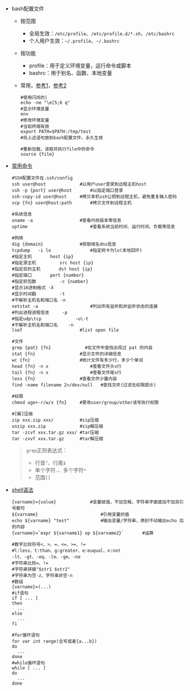 * bash配置文件

  * 按范围
    * 全局生效：`/etc/profile`、`/etc/profile.d/*.sh`、`/etc/bashrc`
    * 个人用户生效：`~/.profile`、`~/.bashrc`
    
  * 按功能
    * profile：用于定义环境变量，运行命令或脚本
    * bashrc：用于别名、函数、本地变量
    
  * 常用，[参考1](https://gohom.win/2016/03/22/bash-twinkle/)，[参考2](https://zh.wikipedia.org/wiki/ANSI%E8%BD%AC%E4%B9%89%E5%BA%8F%E5%88%97)
    
    ```shell
    #使用闪烁的|
    echo -ne "\e[5;6 q"
    #显示环境变量
    env
    #修改环境变量
    #当前终端有效
    export PATH=$PATH:/tmp/test
    #将上述语句放到bash配置文件，永久生效
    
    #重新加载，读取并执行file中的命令
    source {file}
    ```
  
* [常用命令](https://github.com/skywind3000/awesome-cheatsheets/blob/master/languages/bash.sh)

  ```shell
  #SSH配置文件在.ssh/config
  ssh user@host				#以用户user登录到远程主机host
  ssh -p {port} user@host		#以指定端口登录
  ssh-copy-id user@host		#拷贝本机ssh公钥到远程主机，避免重复输入密码
  scp {fn} user@host:path		#拷贝文件到远程主机
  
  #系统信息
  uname -a					#查看内核版本等信息
  uptime						#查看系统当前时间、运行时间、负载等信息
  
  #网络
  dig {domain}				#获取域名dns信息
  tcpdump	-i lo				#指定网卡为lo(本地回环)
  #指定主机		  host {ip}	
  #指定源主机		 src host {ip}
  #指定目的主机		dst host {ip}
  #指定端口		  port {number}
  #指定抓包数		 -c {number}
  #显示16进制格式	-X
  #显示时间戳		 -t
  #不解析主机名和端口名 -n
  netstat -a					#列出所有监听和非监听状态的连接
  #列出进程进程信息		-p
  #指定udp\tcp			 -u\-t
  #不解析主机名和端口名    -n
  lsof						#list open file
  
  #文件
  grep {pat} {fn}             #在文件中查找出现过 pat 的内容
  stat {fn}           		#显示文件的详细信息
  wc {fn}             		#统计文件有多少行，多少个单词
  head {fn} -n x				#查看文件头x行
  tail {fn} -n x				#查看文件尾x行
  less {fn}					#查看文件少量内容
  find -name filename 2>/dev/null	#查找文件(过滤无权限提示)
  
  #权限
  chmod ugo+-r/w/x {fn}		#更改user/group/other读写执行权限
  
  #[解]压缩
  zip xxx.zip xxx/			#zip压缩
  unzip xxx.zip				#zip解压缩
  tar -zcvf xxx.tar.gz xxx/	#tar压缩
  tar -zxvf xxx.tar.gz		#tar解压缩
  
  ```

  > `grep`正则表达式：
  >
  > * 行首`^`、行尾`$`
  > * 单个字符`.`、多个字符`*`
  > * 范围`[]`

* [shell语法](https://github.com/skywind3000/awesome-cheatsheets/blob/master/languages/bash.sh)

  ```shell
  {varname}={value}				#变量赋值，不加空格，字符串字面值加不加双引号都可
  ${varname}						#引用变量的值
  echo ${varname} "test"			#输出变量/字符串，原封不动输出echo 后的内容
  {varname}=`expr ${varname1} op ${varname2}`		#运算
  
  #数字比较符号<、>、=、<=、>=、!=
  #l:less、t:than、g:greater、e:euqual、n:not
  -lt、-gt、-eq、-le、-ge、-ne
  #字符串比较=、!=
  #字符串拼接"$str1 $str2"
  #字符串为空-z、字符串非空-n
  #数组
  {varname}=(...)
  #if语句
  if [ ... ]
  then
  	...
  else
  	...
  fi
  
  #for循环语句
  for var int range(全写或者{a...b})
  do
  	...
  done
  #while循环语句
  while [ ... ]
  do
  	...
  done
  ```
